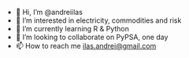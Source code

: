 - 👋 Hi, I’m @andreiilas
- 👀 I’m interested in electricity, commodities and risk
- 🌱 I’m currently learning R & Python
- 💞️ I’m looking to collaborate on PyPSA, one day
- 📫 How to reach me ilas.andrei@gmail.com

<!---
andreiilas/andreiilas is a ✨ special ✨ repository because its `README.md` (this file) appears on your GitHub profile.
You can click the Preview link to take a look at your changes.
--->
